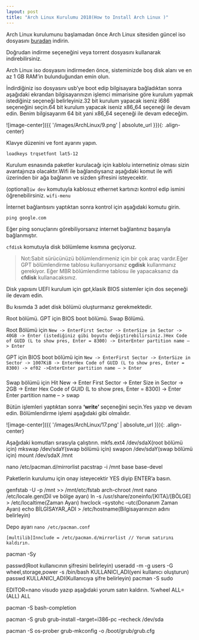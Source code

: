 ```yaml
---
layout: post
title: "Arch Linux Kurulumu 2018(How to Install Arch Linux )"
---
```


Arch Linux kurulumunu başlamadan önce Arch Linux sitesiden güncel iso dosyasını [buradan](https://www.archlinux.org/download/) indirin.

Doğrudan indirme seçeneğini veya torrent dosyasını kullanarak indirebilirsiniz.

Arch Linux iso dosyasını indirmeden önce, sisteminizde boş disk alanı ve en az 1 GB RAM’in bulunduğundan emin olun.

İndirdiğiniz iso dosyasını usb’ye boot edip bilgisayara bağladıktan sonra aşağıdaki ekrandan bilgisayarınızın işlemci mimarisine göre kurulum yapmak istediğiniz seçeneği belirleyiniz.32 bit kurulum yapacak iseniz i686 seçeneğini seçin.64 bit kurulum yapacak iseniz x86_64 seçeneği ile devam edin. Benim bilgisayarım 64 bit yani x86_64 seçeneği ile devam edeceğim.

![image-center]({{ '/images/ArchLinux/9.png' | absolute_url }}){: .align-center}

Klavye düzenini ve font ayarını yapın.

```
loadkeys trqsetfont lat5-12
```

Kurulum esnasında paketler kurulacağı için kablolu internetiniz olması sizin avantajınıza olacaktır.Wifi ile bağlandıysanız aşağıdaki komut ile wifi üzerinden bir ağa bağlanın ve sizden şifresini isteyecektir.

(optional)`iw dev` komutuyla kablosuz ethernet kartınızı kontrol edip ismini öğrenebilirsiniz.
`wifi-menu`

İnternet bağlantısını yaptıktan sonra kontrol için aşağıdaki komutu girin.

```
ping google.com
```

Eğer ping sonuçlarını görebiliyorsanız internet bağlantınız başarıyla bağlanmıştır.

`cfdisk` komutuyla disk bölümleme kısmına geçiyoruz.

> Not:Sabit sürücünüzü bölümlendirmeniz için bir çok araç vardır.Eğer GPT bölümlendirme tablosu kullanıyorsanız **cgdisk** kullanmanız gerekiyor. Eğer MBR bölümlendirme tablosu ile yapacaksanız da **cfdisk** kullanacaksınız.

Disk yapısını UEFI kurulum için gpt,klasik BIOS sistemler için dos seçeneği ile devam edin.

Bu kısımda 3 adet disk bölümü oluşturmanız gerekmektedir.

Root bölümü.
GPT için BIOS boot bölümü.
Swap Bölümü.

Root Bölümü için
`New -> EnterFirst Sector -> EnterSize in Sector -> 40GB -> Enter (istediğiniz gibi boyutu değiştirebilirsiniz.)Hex Code of GUID (L to show pres, Enter = 8300) -> EnterEnter partition name – > Enter`

GPT için BIOS boot bölümü için
`New -> EnterFirst Sector -> EnterSize in Sector -> 1007KiB -> EnterHex Code of GUID (L to show pres, Enter = 8300) -> ef02 ->EnterEnter partition name – > Enter`

##### 

Swap bölümü için
Hit New -> Enter
First Sector -> Enter
Size in Sector -> 2GB -> Enter
Hex Code of GUID (L to show pres, Enter = 8300) -> Enter
Enter partition name – > swap

Bütün işlemleri yaptıktan sonra **‘write’** seçeneğini seçin.Yes yazıp ve devam edin.
Bölümlendirme işlemi aşağıdaki gibi olmalıdır.

![image-center]({{ '/images/ArchLinux/17.png' | absolute_url }}){: .align-center}

Aşağıdaki komutları sırasıyla çalıştırın.
mkfs.ext4 /dev/sdaX(root bölümü için)
mkswap /dev/sdaY(swap bölümü için)
swapon /dev/sdaY(swap bölümü için)
mount /dev/sdaX /mnt

nano /etc/pacman.d/mirrorlist
pacstrap -i /mnt base base-devel

Paketlerin kurulumu için onay isteyecektir YES diyip ENTER’a basın.

genfstab -U -p /mnt >> /mnt/etc/fstab
arch-chroot /mnt
nano /etc/locale.gen(Dil ve bölge ayarı)
ln -s /usr/share/zoneinfo/[KITA]/[BÖLGE] > /etc/localtime(Zaman Ayarı)
hwclock –systohc –utc(Donanım Zaman Ayarı)
echo BİLGİSAYAR_ADI > /etc/hostname(Bilgisayarınızın adını belirleyin)

Depo ayarı
`nano /etc/pacman.conf`

```
[multilib]Innclude = /etc/pacman.d/mirrorlist // Yorum satırını kaldırın.
```

pacman -Sy

passwd(Root kullanıcının şifresini belirleyin)
useradd -m -g users -G wheel,storage,power -s /bin/bash KULLANICI_ADI(yeni kullanıcı oluşturun)
passwd KULLANICI_ADI(Kullanıcıya şifre belirleyin)
pacman -S sudo



EDITOR=nano visudo yazıp aşağıdaki yorum satırı kaldırın.
%wheel ALL=(ALL) ALL

pacman -S bash-completion

pacman -S grub
grub-install –target=i386-pc –recheck /dev/sda

pacman -S os-prober
grub-mkconfig -o /boot/grub/grub.cfg